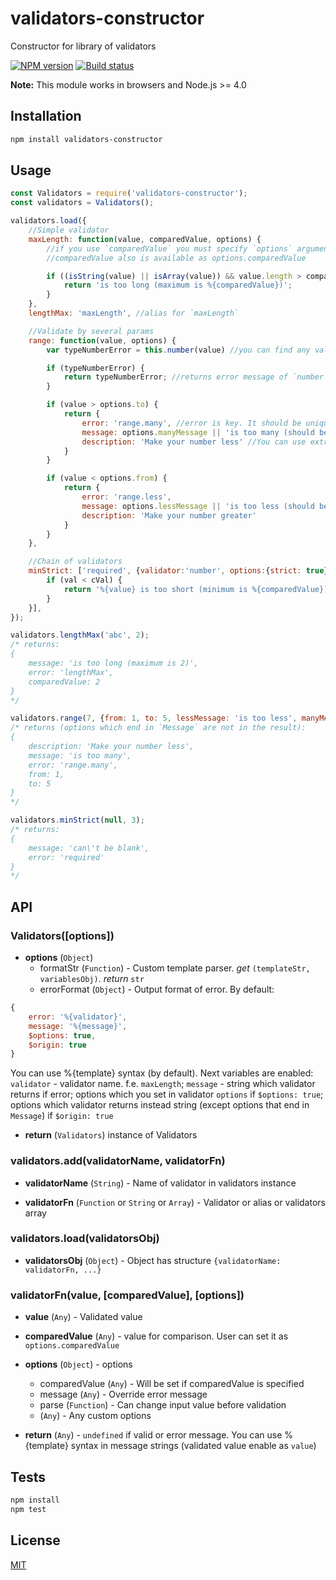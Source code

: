 # validators-constructor
Constructor for library of validators

[![NPM version](https://img.shields.io/npm/v/validators-constructor.svg)](https://npmjs.org/package/validators-constructor)
[![Build status](https://img.shields.io/travis/tamtakoe/validators-constructor.svg)](https://travis-ci.org/tamtakoe/validators-constructor)

**Note:** This module works in browsers and Node.js >= 4.0

## Installation

```sh
npm install validators-constructor
```

## Usage

```js
const Validators = require('validators-constructor');
const validators = Validators();

validators.load({
    //Simple validator
    maxLength: function(value, comparedValue, options) {
        //if you use `comparedValue` you must specify `options` argument even if it do not use
        //comparedValue also is available as options.comparedValue

        if ((isString(value) || isArray(value)) && value.length > comparedValue) {
            return 'is too long (maximum is %{comparedValue})';
        }
    },
    lengthMax: 'maxLength', //alias for `maxLength`

    //Validate by several params
    range: function(value, options) {
        var typeNumberError = this.number(value) //you can find any validator in `this`

        if (typeNumberError) {
            return typeNumberError; //returns error message of `number` validator
        }

        if (value > options.to) {
            return {
                error: 'range.many', //error is key. It should be unique
                message: options.manyMessage || 'is too many (should be from %{from} to %{to})',
                description: 'Make your number less' //You can use extra fields
            }
        }

        if (value < options.from) {
            return {
                error: 'range.less',
                message: options.lessMessage || 'is too less (should be from %{from} to %{to})',
                description: 'Make your number greater'
            }
        }
    },

    //Chain of validators
    minStrict: ['required', {validator:'number', options:{strict: true}}, function(val, cVal, opts) {
        if (val < cVal) {
            return '%{value} is too short (minimum is %{comparedValue})';
        }
    }],
});

validators.lengthMax('abc', 2);
/* returns:
{
    message: 'is too long (maximum is 2)',
    error: 'lengthMax',
    comparedValue: 2
}
*/

validators.range(7, {from: 1, to: 5, lessMessage: 'is too less', manyMessage: 'is too many'});
/* returns (options which end in `Message` are not in the result):
{
    description: 'Make your number less',
    message: 'is too many',
    error: 'range.many',
    from: 1,
    to: 5
}
*/

validators.minStrict(null, 3);
/* returns:
{
    message: 'can\'t be blank',
    error: 'required'
}
*/
```

## API

### Validators([options])

- **options** (`Object`)
  * formatStr (`Function`) - Custom template parser. *get* `(templateStr, variablesObj)`. *return* `str`
  * errorFormat (`Object`) - Output format of error. By default:
```js
{
    error: '%{validator}',
    message: '%{message}',
    $options: true,
    $origin: true
}
```
You can use %{template} syntax (by default). Next variables are enabled:
`validator` - validator name. f.e. `maxLength`;
`message` - string which validator returns if error;
options which you set in validator `options` if `$options: true`;
options which validator returns instead string (except options that end in `Message`) if `$origin: true`


- **return** (`Validators`) instance of Validators


### validators.add(validatorName, validatorFn)

- **validatorName** (`String`) - Name of validator in validators instance

- **validatorFn** (`Function` or `String` or `Array`) - Validator or alias or validators array



### validators.load(validatorsObj)

- **validatorsObj** (`Object`) - Object has structure `{validatorName: validatorFn, ...}`



### validatorFn(value, [comparedValue], [options])

- **value** (`Any`) - Validated value

- **comparedValue** (`Any`) - value for comparison. User can set it as `options.comparedValue`

- **options** (`Object`) - options
  * comparedValue (`Any`) - Will be set if comparedValue is specified
  * message (`Any`) - Override error message
  * parse (`Function`) - Can change input value before validation
  * (`Any`) - Any custom options

- **return** (`Any`) - `undefined` if valid or error message. You can use %{template} syntax in message strings (validated value enable as `value`)


## Tests

```sh
npm install
npm test
```

## License

[MIT](LICENSE)
